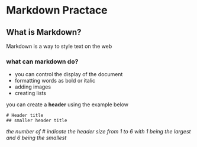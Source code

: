 # Markdown Practace
## What is Markdown? 
Markdown is a way to style text on the web

### what can markdown do? 
- you can control the display of the document
- formatting words as bold or italic
- adding images
- creating lists

you can create a **header** using the example below

```
# Header title 
## smaller header title

```

*the number of # indicate the header size from 1 to 6 with 1 being the largest and 6 being the smallest*
